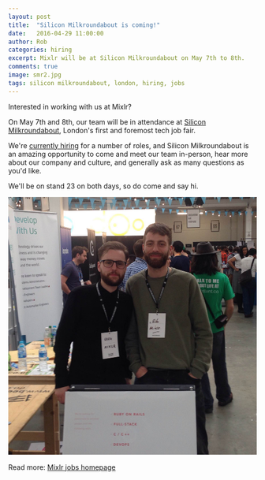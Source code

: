 ```yaml
---
layout: post
title:  "Silicon Milkroundabout is coming!"
date:   2016-04-29 11:00:00
author: Rob
categories: hiring
excerpt: Mixlr will be at Silicon Milkroundabout on May 7th to 8th.
comments: true
image: smr2.jpg
tags: silicon milkroundabout, london, hiring, jobs
---
```


Interested in working with us at Mixlr?

On May 7th and 8th, our team will be in attendance at [Silicon Milkroundabout](https://www.siliconmilkroundabout.com/), London's first and foremost tech job fair.

We're [currently hiring](http://tech.mixlr.com/jobs) for a number of roles, and Silicon Milkroundabout is an amazing opportunity to come and meet our team in-person, hear more about our company and culture, and generally ask as many questions as you'd like.

We'll be on stand 23 on both days, so do come and say hi.

![Mixlr's founders Greg and Rob at a previous Silicon Milkroundabout](/images/smr1.jpg)

Read more: [Mixlr jobs homepage](http://mixlr.com/jobs)

